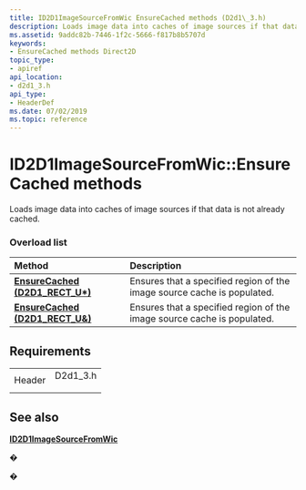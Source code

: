 ```yaml
---
title: ID2D1ImageSourceFromWic EnsureCached methods (D2d1\_3.h)
description: Loads image data into caches of image sources if that data is not already cached.
ms.assetid: 9addc82b-7446-1f2c-5666-f817b8b5707d
keywords:
- EnsureCached methods Direct2D
topic_type:
- apiref
api_location:
- d2d1_3.h
api_type:
- HeaderDef
ms.date: 07/02/2019
ms.topic: reference
---
```


# ID2D1ImageSourceFromWic::EnsureCached methods

Loads image data into caches of image sources if that data is not already cached.

### Overload list



| Method                                                                          | Description                                                                        |
|:--------------------------------------------------------------------------------|:-----------------------------------------------------------------------------------|
| [**EnsureCached (D2D1\_RECT\_U\*)**](https://msdn.microsoft.com/library/Dn900419(v=VS.85).aspx)  | Ensures that a specified region of the image source cache is populated.<br/> |
| [**EnsureCached (D2D1\_RECT\_U&)**](https://msdn.microsoft.com/library/Dn900420(v=VS.85).aspx) | Ensures that a specified region of the image source cache is populated.<br/> |



## Requirements



|                   |                                                                                      |
|-------------------|--------------------------------------------------------------------------------------|
| Header<br/> | <dl> <dt>D2d1\_3.h</dt> </dl> |



## See also

<dl> <dt>

[**ID2D1ImageSourceFromWic**](https://msdn.microsoft.com/library/Dn900414(v=VS.85).aspx)
</dt> </dl>

�

�





